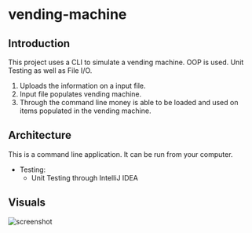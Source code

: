 # vending-machine
## Introduction
This project uses a CLI to simulate a vending machine. OOP is used. Unit Testing as well as File I/O.

1. Uploads the information on a input file.
2. Input file populates vending machine.
2. Through the command line money is able to be loaded and used on items populated in the vending machine.

## Architecture

This is a command line application. It can be run from your computer.

* Testing:
    * Unit Testing through IntelliJ IDEA

## Visuals

![screenshot](.PNG)
